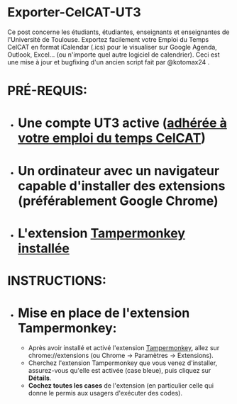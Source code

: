 # Exporter-CelCAT-UT3
Ce post concerne les étudiants, étudiantes, enseignants et enseignantes de l'Université de Toulouse. Exportez facilement votre Emploi du Temps CelCAT en format iCalendar (.ics) pour le visualiser sur Google Agenda, Outlook, Excel... (ou n'importe quel autre logiciel de calendrier). Ceci est une mise à jour et bugfixing d'un ancien script fait par @kotomax24 .

# PRÉ-REQUIS:
- # Une compte UT3 active ([adhérée à votre emploi du temps CelCAT](https://edt.univ-tlse3.fr/calendar/))
- # Un ordinateur avec un navigateur capable d'installer des extensions (préférablement Google Chrome)
- # L'extension [Tampermonkey installée](https://www.tampermonkey.net/)
  
# INSTRUCTIONS:
- # Mise en place de l'extension Tampermonkey:
  - Après avoir installé et activé l'extension [Tampermonkey](https://www.tampermonkey.net/), allez sur chrome://extensions (ou Chrome -> Paramètres -> Extensions).
  - Cherchez l'extension Tampermonkey que vous venez d'installer, assurez-vous qu'elle est activée (case bleue), puis cliquez sur **Détails**.
  - **Cochez toutes les cases** de l'extension (en particulier celle qui donne le permis aux usagers d'exécuter des codes).
    
